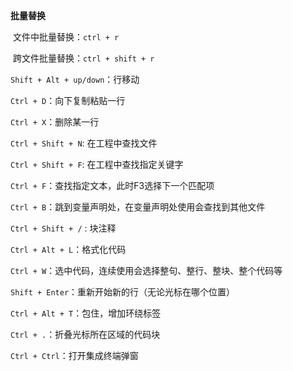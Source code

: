 **批量替换**

​	文件中批量替换：`ctrl + r`

​	跨文件批量替换：`ctrl + shift + r`



`Shift + Alt + up/down`：行移动

`Ctrl + D`：向下复制粘贴一行

`Ctrl + X`：删除某一行

`Ctrl + Shift + N`: 在工程中查找文件

`Ctrl + Shift + F`: 在工程中查找指定关键字

`Ctrl + F`：查找指定文本，此时F3选择下一个匹配项

`Ctrl + B`：跳到变量声明处，在变量声明处使用会查找到其他文件

`Ctrl + Shift + /` : 块注释

`Ctrl + Alt + L`：格式化代码

`Ctrl + W`：选中代码，连续使用会选择整句、整行、整块、整个代码等

`Shift + Enter`：重新开始新的行（无论光标在哪个位置）



`Ctrl + Alt + T`：包住，增加环绕标签



`Ctrl + .`：折叠光标所在区域的代码块



`Ctrl + Ctrl`：打开集成终端弹窗
